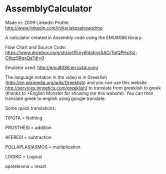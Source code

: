 # AssemblyCalculator

Made in: 2009
Linkedin Profile: http://www.linkedin.com/in/kyriakosalexandrou


A calculator created in Assembly code using the EMU8086 library.

Flow Chart and Source Code: 
https://www.dropbox.com/sh/aytfl5ny6htohiy/AACrTplQPHx3jz-C6ez9RqxQa?dl=0

Emulator used: http://emu8086.en.lo4d.com/

The language notation in the video is in Greeklish (http://en.wikipedia.org/wiki/Greeklish) and you can use this website http://services.innoetics.com/greeklish/ to translate from greeklish to greek (thanks to +English Monster for showing me this website). You can then translate greek to english using google translate.


Some quick translations:

TIPOTA = Nothing

PROSTHESI = addition

AFERESI = subtraction

POLLAPLASIASMOS = multiplication

LOGIKO = Logical

apotelesma = result
